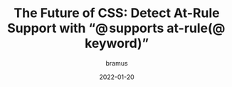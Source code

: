 ---
author: bramus
date: 2022-01-20
permalink: false
publisher: bramusblog
tags:
  - css
  - support
target_url: https://www.bram.us/2022/01/20/detect-at-rule-support-with-the-at-rule-function/
title: "The Future of CSS: Detect At-Rule Support with “@ supports at-rule(@ keyword)”"
---